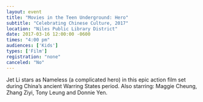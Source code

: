 ```yaml
---
layout: event
title: "Movies in the Teen Underground: Hero"
subtitle: "Celebrating Chinese Culture, 2017"
location: "Niles Public Library District"
date: 2017-03-16 12:00:00 -0600
times: "4:00 pm"
audiences: ['Kids']
types: ['Film']
registration: "none"
canceled: "No"
---
```

Jet Li stars as Nameless (a complicated hero) in this epic action film set during China’s ancient Warring States period. Also starring: Maggie Cheung, Zhang Ziyi, Tony Leung and Donnie Yen.
